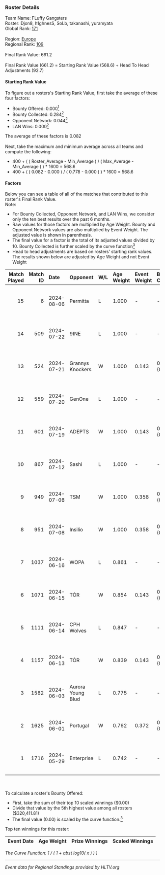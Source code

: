 ### Roster Details<br />
Team Name: FLuffy Gangsters<br />
Roster: Djon8, h1ghnesS, SoLb, takanashi, yuramyata<br />
Global Rank: [171](../standings_global.md)<br />
<br />
Region: [Europe]( ../standings_europe.md)<br />
Regional Rank: [109]( ../standings_europe.md)<br />
<br />
Final Rank Value:  661.2<br />
<br />
Final Rank Value (661.2) = Starting Rank Value (568.6) + Head To Head Adjustments (92.7)<br />

#### Starting Rank Value<br />
To figure out a rosters's Starting Rank Value, first take the average of these four factors:<br />
- Bounty Offered: 0.000[<sup>1</sup>](#table2)
- Bounty Collected: 0.284[<sup>2</sup>](#table1)
- Opponent Network: 0.044[<sup>2</sup>](#table1)
- LAN Wins: 0.000[<sup>2</sup>](#table1)

The average of these factors is 0.082<br />
<br />
Next, take the maximum and minimum average across all teams and compute the following:<br />
- 400 + ( ( Roster_Average - Min_Average ) / ( Max_Average - Min_Average ) ) * 1600 = 568.6
- 400 + ( ( 0.082 - 0.000 ) / ( 0.778 - 0.000 ) ) * 1600 = 568.6


#### Factors<br />
Below you can see a table of all of the matches that contributed to this roster's Final Rank Value.<br />
Note:<br />

- For Bounty Collected, Opponent Network, and LAN Wins, we consider only the ten best results over the past 6 months.
- Raw values for those factors are multiplied by Age Weight. Bounty and Opponent Network values are also multiplied by Event Weight. The adjusted value is shown in parenthesis.
- The final value for a factor is the total of its adjusted values divided by 10. Bounty Collected is further scaled by the curve function[<sup>3</sup>](#curveFunction)
- Head to head adjustments are based on rosters' starting rank values. The results shown below are adjusted by Age Weight and not Event Weight
<span id="table1"></span><br />


| Match Played | Match ID | Date       | Opponent          | W/L | Age Weight | Event Weight | Bounty Collected | Opponent Network | LAN Wins  | H2H Adj. | Roster                                      |
| -: | -: | :- | :- | :- | :- | :- | :- | :- | :- | -: | :- |
|           15 |        6 | 2024-08-06 | Permitta          | L   | 1.000      | -            | -                | -                | -         |    -4.64 | Djon8, h1ghnesS, SoLb, takanashi, yuramyata |
|           14 |      509 | 2024-07-22 | 9INE              | L   | 1.000      | -            | -                | -                | -         |    -5.13 | Djon8, h1ghnesS, SoLb, takanashi, yuramyata |
|           13 |      524 | 2024-07-21 | Grannys Knockers  | W   | 1.000      | 0.143        | 0.004 (0.001)    | 0.125 (0.018)    | 0 (0.000) |    20.63 | Djon8, h1ghnesS, SoLb, takanashi, yuramyata |
|           12 |      559 | 2024-07-20 | GenOne            | L   | 1.000      | -            | -                | -                | -         |   -21.54 | Djon8, h1ghnesS, SoLb, takanashi, yuramyata |
|           11 |      601 | 2024-07-19 | ADEPTS            | W   | 1.000      | 0.143        | 0.002 (0.000)    | 0.026 (0.004)    | 0 (0.000) |    14.55 | Djon8, h1ghnesS, SoLb, takanashi, yuramyata |
|           10 |      867 | 2024-07-12 | Sashi             | L   | 1.000      | -            | -                | -                | -         |    -1.45 | Djon8, h1ghnesS, SoLb, takanashi, yuramyata |
|            9 |      949 | 2024-07-08 | TSM               | W   | 1.000      | 0.358        | 0.040 (0.014)    | 0.461 (0.165)    | 0 (0.000) |    27.57 | Djon8, h1ghnesS, SoLb, takanashi, yuramyata |
|            8 |      951 | 2024-07-08 | Insilio           | W   | 1.000      | 0.358        | 0.023 (0.008)    | 0.539 (0.193)    | 0 (0.000) |    27.85 | Djon8, h1ghnesS, SoLb, takanashi, yuramyata |
|            7 |     1037 | 2024-06-16 | WOPA              | L   | 0.861      | -            | -                | -                | -         |   -12.84 | Djon8, h1ghnesS, SoLb, takanashi, yuramyata |
|            6 |     1071 | 2024-06-15 | TÓR               | W   | 0.854      | 0.143        | 0.024 (0.003)    | 0.112 (0.014)    | 0 (0.000) |    22.48 | Djon8, h1ghnesS, SoLb, takanashi, yuramyata |
|            5 |     1111 | 2024-06-14 | CPH Wolves        | L   | 0.847      | -            | -                | -                | -         |    -6.47 | Djon8, h1ghnesS, SoLb, takanashi, yuramyata |
|            4 |     1157 | 2024-06-13 | TÓR               | W   | 0.839      | 0.143        | 0.024 (0.003)    | 0.112 (0.013)    | 0 (0.000) |    22.77 | Djon8, h1ghnesS, SoLb, takanashi, yuramyata |
|            3 |     1582 | 2024-06-03 | Aurora Young Blud | L   | 0.775      | -            | -                | -                | -         |    -3.58 | Djon8, h1ghnesS, SoLb, takanashi, yuramyata |
|            2 |     1625 | 2024-06-01 | Portugal          | W   | 0.762      | 0.372        | 0.003 (0.001)    | 0.115 (0.033)    | 0 (0.000) |    15.32 | Djon8, h1ghnesS, SoLb, takanashi, yuramyata |
|            1 |     1716 | 2024-05-29 | Enterprise        | L   | 0.742      | -            | -                | -                | -         |    -2.82 | Djon8, h1ghnesS, SoLb, takanashi, yuramyata |

<br />
<span id="table2"></span><br />
To calculate a roster's Bounty Offered:<br />

- First, take the sum of their top 10 scaled winnings ($0.00)
- Divide that value by the 5th highest value among all rosters ($320,411.81)
- The final value (0.00) is scaled by the curve function.[<sup>3</sup>](#curveFunction)

Top ten winnings for this roster:<br />

| Event Date | Age Weight | Prize Winnings | Scaled Winnings |
| :- | -: | :- | :- |


<span id="curveFunction"></span>_The Curve Function: 1 / ( 1 + abs( log10( x ) ) )_<br />

---
_Event data for Regional Standings provided by HLTV.org_<br />
